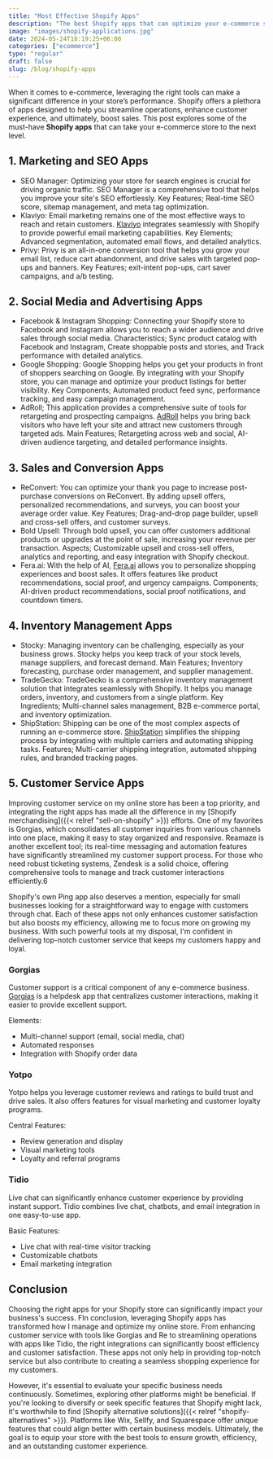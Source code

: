 ```yaml
---
title: "Most Effective Shopify Apps"
description: "The best Shopify apps that can optimize your e-commerce store, streamline operations, and increase sales"
image: "images/shopify-applications.jpg"
date: 2024-05-24T18:19:25+06:00
categories: ["ecommerce"]
type: "regular"
draft: false
slug: /blog/shopify-apps
---
```


When it comes to e-commerce, leveraging the right tools can make a significant difference in your store’s performance. Shopify offers a plethora of apps designed to help you streamline operations, enhance customer experience, and ultimately, boost sales. This post explores some of the must-have **Shopify apps** that can take your e-commerce store to the next level.

## 1. Marketing and SEO Apps

* SEO Manager: Optimizing your store for search engines is crucial for driving organic traffic. SEO Manager is a comprehensive tool that helps you improve your site's SEO effortlessly. Key Features; Real-time SEO score, sitemap management, and meta tag optimization.
* Klaviyo: Email marketing remains one of the most effective ways to reach and retain customers. [Klaviyo](https://www.klaviyo.com/) integrates seamlessly with Shopify to provide powerful email marketing capabilities. Key Elements; Advanced segmentation, automated email flows, and detailed analytics.
* Privy: Privy is an all-in-one conversion tool that helps you grow your email list, reduce cart abandonment, and drive sales with targeted pop-ups and banners. Key Features; exit-intent pop-ups, cart saver campaigns, and a/b testing.

## 2. Social Media and Advertising Apps

* Facebook & Instagram Shopping: Connecting your Shopify store to Facebook and Instagram allows you to reach a wider audience and drive sales through social media. Characteristics; Sync product catalog with Facebook and Instagram, Create shoppable posts and stories, and Track performance with detailed analytics.
* Google Shopping: Google Shopping helps you get your products in front of shoppers searching on Google. By integrating with your Shopify store, you can manage and optimize your product listings for better visibility. Key Components; Automated product feed sync, performance tracking, and easy campaign management.
* AdRoll; This application provides a comprehensive suite of tools for retargeting and prospecting campaigns. [AdRoll](https://www.adroll.com/) helps you bring back visitors who have left your site and attract new customers through targeted ads. Main Features; Retargeting across web and social, AI-driven audience targeting, and detailed performance insights.

## 3. Sales and Conversion Apps

* ReConvert: You can optimize your thank you page to increase post-purchase conversions on ReConvert. By adding upsell offers, personalized recommendations, and surveys, you can boost your average order value. Key Features; Drag-and-drop page builder, upsell and cross-sell offers, and customer surveys.
* Bold Upsell: Through bold upsell, you can offer customers additional products or upgrades at the point of sale, increasing your revenue per transaction. Aspects; Customizable upsell and cross-sell offers, analytics and reporting, and easy integration with Shopify checkout.
* Fera.ai: With the help of AI, [Fera.ai](https://www.fera.ai/home/) allows you to personalize shopping experiences and boost sales. It offers features like product recommendations, social proof, and urgency campaigns. Components; AI-driven product recommendations, social proof notifications, and countdown timers.

## 4. Inventory Management Apps

* Stocky: Managing inventory can be challenging, especially as your business grows. Stocky helps you keep track of your stock levels, manage suppliers, and forecast demand. Main Features; Inventory forecasting, purchase order management, and supplier management.
* TradeGecko: TradeGecko is a comprehensive inventory management solution that integrates seamlessly with Shopify. It helps you manage orders, inventory, and customers from a single platform. Key Ingredients; Multi-channel sales management, B2B e-commerce portal, and inventory optimization.
* ShipStation: Shipping can be one of the most complex aspects of running an e-commerce store. [ShipStation](https://www.shipstation.com/) simplifies the shipping process by integrating with multiple carriers and automating shipping tasks. Features; Multi-carrier shipping integration, automated shipping rules, and branded tracking pages.

## 5. Customer Service Apps

Improving customer service on my online store has been a top priority, and integrating the right apps has made all the difference in my [Shopify merchandising]({{< relref "sell-on-shopify" >}}) efforts. One of my favorites is Gorgias, which consolidates all customer inquiries from various channels into one place, making it easy to stay organized and responsive. Reamaze is another excellent tool; its real-time messaging and automation features have significantly streamlined my customer support process. For those who need robust ticketing systems, Zendesk is a solid choice, offering comprehensive tools to manage and track customer interactions efficiently.6

Shopify's own Ping app also deserves a mention, especially for small businesses looking for a straightforward way to engage with customers through chat. Each of these apps not only enhances customer satisfaction but also boosts my efficiency, allowing me to focus more on growing my business. With such powerful tools at my disposal, I'm confident in delivering top-notch customer service that keeps my customers happy and loyal.

### Gorgias

Customer support is a critical component of any e-commerce business. [Gorgias](https://www.gorgias.com/) is a helpdesk app that centralizes customer interactions, making it easier to provide excellent support.

Elements:

* Multi-channel support (email, social media, chat)
* Automated responses
* Integration with Shopify order data

### Yotpo

Yotpo helps you leverage customer reviews and ratings to build trust and drive sales. It also offers features for visual marketing and customer loyalty programs.

Central Features:

* Review generation and display
* Visual marketing tools
* Loyalty and referral programs

### Tidio

Live chat can significantly enhance customer experience by providing instant support. Tidio combines live chat, chatbots, and email integration in one easy-to-use app.

Basic Features:

* Live chat with real-time visitor tracking
* Customizable chatbots
* Email marketing integration

## Conclusion

Choosing the right apps for your Shopify store can significantly impact your business's success. FIn conclusion, leveraging Shopify apps has transformed how I manage and optimize my online store. From enhancing customer service with tools like Gorgias and Re to streamlining operations with apps like Tidio, the right integrations can significantly boost efficiency and customer satisfaction. These apps not only help in providing top-notch service but also contribute to creating a seamless shopping experience for my customers.

However, it's essential to evaluate your specific business needs continuously. Sometimes, exploring other platforms might be beneficial. If you're looking to diversify or seek specific features that Shopify might lack, it's worthwhile to find [Shopify alternative solutions]({{< relref "shopify-alternatives" >}}). Platforms like Wix, Sellfy, and Squarespace offer unique features that could align better with certain business models. Ultimately, the goal is to equip your store with the best tools to ensure growth, efficiency, and an outstanding customer experience.
